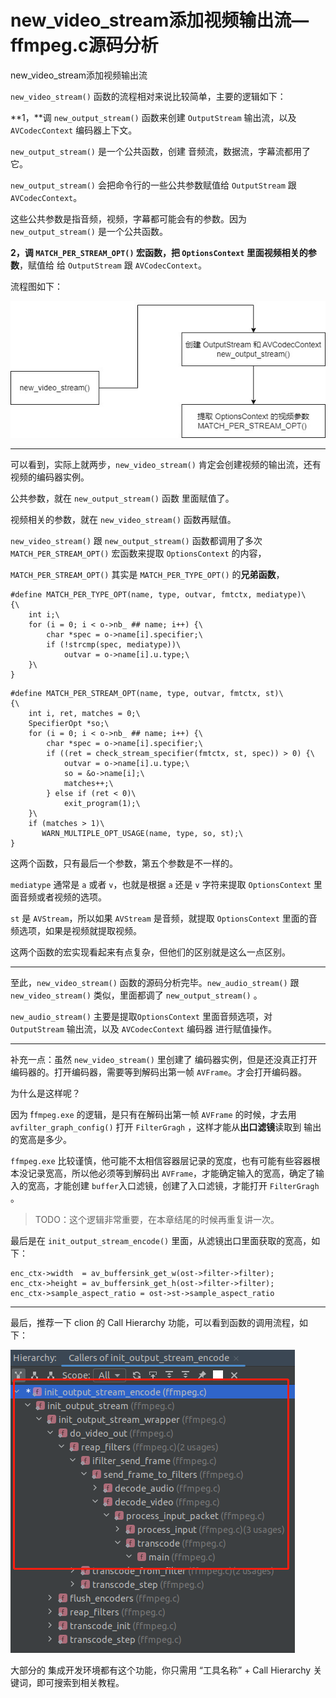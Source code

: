 # new_video_stream添加视频输出流—ffmpeg.c源码分析

<div id="meta-description---">new_video_stream添加视频输出流</div>

`new_video_stream()` 函数的流程相对来说比较简单，主要的逻辑如下：

**1，**调 `new_output_stream()` 函数来创建 `OutputStream` 输出流，以及 `AVCodecContext` 编码器上下文。

`new_output_stream()` 是一个公共函数，创建 音频流，数据流，字幕流都用了它。

`new_output_stream()` 会把命令行的一些公共参数赋值给 `OutputStream` 跟 `AVCodecContext`。

这些公共参数是指音频，视频，字幕都可能会有的参数。因为 `new_output_stream()` 是一个公共函数。

**2，**调 `MATCH_PER_STREAM_OPT()` 宏函数，把 `OptionsContext` 里面**视频相关的参数**，赋值给 给 `OutputStream` 跟 `AVCodecContext`。

流程图如下：

![1-1](new_video_stream\1-1.jpg)

---

可以看到，实际上就两步，`new_video_stream()` 肯定会创建视频的输出流，还有视频的编码器实例。

公共参数，就在  `new_output_stream()` 函数 里面赋值了。

视频相关的参数，就在 `new_video_stream()` 函数再赋值。

`new_video_stream()` 跟  `new_output_stream()` 函数都调用了多次 `MATCH_PER_STREAM_OPT()` 宏函数来提取 `OptionsContext` 的内容，

 `MATCH_PER_STREAM_OPT()` 其实是 `MATCH_PER_TYPE_OPT()` 的**兄弟函数**，

```
#define MATCH_PER_TYPE_OPT(name, type, outvar, fmtctx, mediatype)\
{\
    int i;\
    for (i = 0; i < o->nb_ ## name; i++) {\
        char *spec = o->name[i].specifier;\
        if (!strcmp(spec, mediatype))\
            outvar = o->name[i].u.type;\
    }\
}
```

```
#define MATCH_PER_STREAM_OPT(name, type, outvar, fmtctx, st)\
{\
    int i, ret, matches = 0;\
    SpecifierOpt *so;\
    for (i = 0; i < o->nb_ ## name; i++) {\
        char *spec = o->name[i].specifier;\
        if ((ret = check_stream_specifier(fmtctx, st, spec)) > 0) {\
            outvar = o->name[i].u.type;\
            so = &o->name[i];\
            matches++;\
        } else if (ret < 0)\
            exit_program(1);\
    }\
    if (matches > 1)\
       WARN_MULTIPLE_OPT_USAGE(name, type, so, st);\
}
```

这两个函数，只有最后一个参数，第五个参数是不一样的。

`mediatype` 通常是 `a` 或者 `v`，也就是根据 `a` 还是 `v` 字符来提取 `OptionsContext` 里面音频或者视频的选项。

`st` 是 `AVStream`，所以如果 `AVStream` 是音频，就提取 `OptionsContext` 里面的音频选项，如果是视频就提取视频。

这两个函数的宏实现看起来有点复杂，但他们的区别就是这么一点区别。

---

至此，`new_video_stream()` 函数的源码分析完毕。`new_audio_stream()` 跟 `new_video_stream()` 类似，里面都调了 `new_output_stream()` 。

`new_audio_stream()` 主要是提取`OptionsContext` 里面音频选项，对  `OutputStream` 输出流，以及 `AVCodecContext` 编码器 进行赋值操作。

---

补充一点：虽然 `new_video_stream()` 里创建了 编码器实例，但是还没真正打开编码器的。打开编码器，需要等到解码出第一帧 `AVFrame`。才会打开编码器。

为什么是这样呢？

因为 f`fmpeg.exe` 的逻辑，是只有在解码出第一帧 `AVFrame` 的时候，才去用 `avfilter_graph_config()` 打开 `FilterGragh` ，这样才能从**出口滤镜**读取到 输出的宽高是多少。

`ffmpeg.exe` 比较谨慎，他可能不太相信容器层记录的宽度，也有可能有些容器根本没记录宽高，所以他必须等到解码出 `AVFrame`，才能确定输入的宽高，确定了输入的宽高，才能创建 `buffer`入口滤镜，创建了入口滤镜，才能打开 `FilterGragh` 。

> TODO：这个逻辑非常重要，在本章结尾的时候再重复讲一次。

最后是在 `init_output_stream_encode()` 里面，从滤镜出口里面获取的宽高，如下：

```
enc_ctx->width  = av_buffersink_get_w(ost->filter->filter);
enc_ctx->height = av_buffersink_get_h(ost->filter->filter);
enc_ctx->sample_aspect_ratio = ost->st->sample_aspect_ratio
```

---

最后，推荐一下 clion 的 Call Hierarchy 功能，可以看到函数的调用流程，如下：

![1-2](new_video_stream\1-2.png)

大部分的 集成开发环境都有这个功能，你只需用 “工具名称” +  Call Hierarchy 关键词，即可搜索到相关教程。
